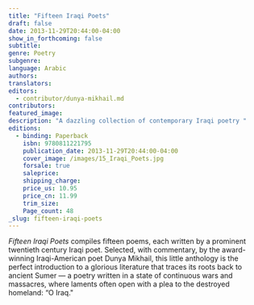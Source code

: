 ```yaml
---
title: "Fifteen Iraqi Poets"
draft: false
date: 2013-11-29T20:44:00-04:00
show_in_forthcoming: false
subtitle:
genre: Poetry
subgenre:
language: Arabic
authors:
translators:
editors:
  - contributor/dunya-mikhail.md
contributors:
featured_image:
description: "A dazzling collection of contemporary Iraqi poetry "
editions:
  - binding: Paperback
    isbn: 9780811221795
    publication_date: 2013-11-29T20:44:00-04:00
    cover_image: /images/15_Iraqi_Poets.jpg
    forsale: true
    saleprice:
    shipping_charge:
    price_us: 10.95
    price_cn: 11.99
    trim_size:
    Page_count: 48
_slug: fifteen-iraqi-poets
---
```


_Fifteen Iraqi Poets_ compiles fifteen poems, each written by a prominent twentieth century Iraqi poet. Selected, with commentary, by the award-winning Iraqi-American poet Dunya Mikhail, this little anthology is the perfect introduction to a glorious literature that traces its roots back to ancient Sumer — a poetry written in a state of continuous wars and massacres, where laments often open with a plea to the destroyed homeland: “O Iraq."

